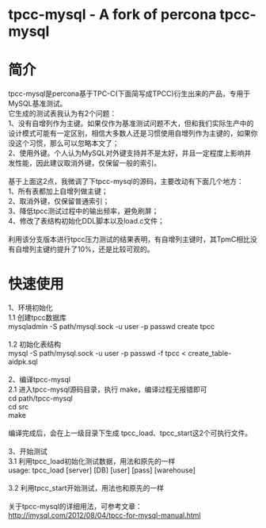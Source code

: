 tpcc-mysql - A fork of percona tpcc-mysql
=============

简介
=============
tpcc-mysql是percona基于TPC-C(下面简写成TPCC)衍生出来的产品，专用于MySQL基准测试。<br />
它生成的测试表我认为有2个问题：<br />
1、没有自增列作为主键。如果仅作为基准测试问题不大，但和我们实际生产中的设计模式可能有一定区别，相信大多数人还是习惯使用自增列作为主键的，如果你没这个习惯，那么可以忽略本文了；<br />
2、使用外键。个人认为MySQL对外键支持并不是太好，并且一定程度上影响并发性能，因此建议取消外键，仅保留一般的索引。<br />
<br />
基于上面这2点，我微调了下tpcc-mysql的源码，主要改动有下面几个地方：<br />
1、所有表都加上自增列做主键；<br />
2、取消外键，仅保留普通索引；<br />
3、降低tpcc测试过程中的输出频率，避免刷屏；<br />
4、修改了表结构初始化DDL脚本以及load.c文件；<br />
<br />
利用该分支版本进行tpcc压力测试的结果表明，有自增列主键时，其TpmC相比没有自增列主键约提升了10%，还是比较可观的。<br />


快速使用
==========

1、环境初始化<br />
1.1 创建tpcc数据库<br />
mysqladmin -S path/mysql.sock -u user -p passwd create tpcc<br />
<br />
1.2 初始化表结构<br />
mysql -S path/mysql.sock -u user -p passwd -f tpcc < create_table-aidpk.sql<br />
<br />
2、编译tpcc-mysql<br />
2.1 进入tpcc-mysql源码目录，执行 make，编译过程无报错即可<br />
cd path/tpcc-mysql<br />
cd src<br />
make<br />
<br />
编译完成后，会在上一级目录下生成 tpcc_load、tpcc_start这2个可执行文件。<br />
<br />
3、开始测试 <br />
3.1 利用tpcc_load初始化测试数据，用法和原先的一样<br />
usage: tpcc_load [server] [DB] [user] [pass] [warehouse]<br />
<br />
3.2 利用tpcc_start开始测试，用法也和原先的一样<br />
<br />
关于tpcc-mysql的详细用法，可参考文章：http://imysql.com/2012/08/04/tpcc-for-mysql-manual.html
<br />
